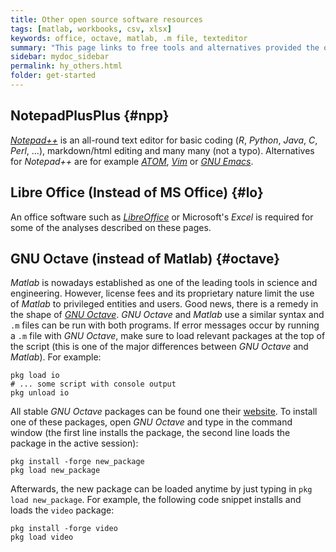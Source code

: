 ```yaml
---
title: Other open source software resources
tags: [matlab, workbooks, csv, xlsx]
keywords: office, octave, matlab, .m file, texteditor
summary: "This page links to free tools and alternatives provided the open source community."
sidebar: mydoc_sidebar
permalink: hy_others.html
folder: get-started
---
```



## NotepadPlusPlus {#npp}
[*Notepad++*](https://notepad-plus-plus.org/) is an all-round text editor for basic coding (*R*, *Python*, *Java*, *C*, *Perl*, ...), markdown/html editing and many many (not a typo). Alternatives for *Notepad++* are for example [*ATOM*](https://atom.io/), [*Vim*](https://www.vim.org/) or [*GNU Emacs*](https://www.gnu.org/software/emacs/).

## Libre Office (Instead of MS Office) {#lo}
An office software such as [*LibreOffice*][libreoffice] or Microsoft's *Excel* is required for some of the analyses described on these pages.

## GNU Octave (instead of Matlab) {#octave}
*Matlab* is nowadays established as one of the leading tools in science and engineering. However, license fees and its proprietary nature limit the use of *Matlab* to privileged entities and users. Good news, there is a remedy in the shape of [*GNU Octave*](https://www.gnu.org/software/octave/). *GNU Octave* and *Matlab* use a similar syntax and `.m` files can be run with both programs. 
If error messages occur by running a `.m` file with *GNU Octave*, make sure to load relevant packages at the top of the script (this is one of the major differences between *GNU Octave* and *Matlab*). For example:

```
pkg load io
# ... some script with console output
pkg unload io
```

All stable *GNU Octave* packages can be found one their [website](https://octave.sourceforge.io/packages.php). To install one of these packages, open *GNU Octave* and type in the command window (the first line installs the package, the second line loads the package in the active session):

```
pkg install -forge new_package
pkg load new_package
```
 
 Afterwards, the new package can be loaded anytime by just typing in `pkg load new_package`. For example, the following code snippet installs and loads the `video` package:
 
 ```
pkg install -forge video
pkg load video
```



[libreoffice]: https://www.libreoffice.org/


